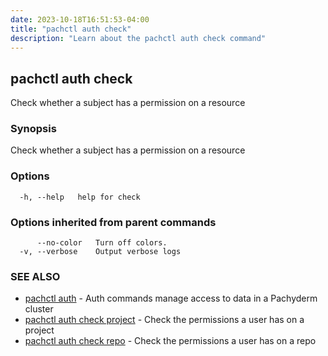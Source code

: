 ```yaml
---
date: 2023-10-18T16:51:53-04:00
title: "pachctl auth check"
description: "Learn about the pachctl auth check command"
---
```


## pachctl auth check

Check whether a subject has a permission on a resource

### Synopsis

Check whether a subject has a permission on a resource

### Options

```
  -h, --help   help for check
```

### Options inherited from parent commands

```
      --no-color   Turn off colors.
  -v, --verbose    Output verbose logs
```

### SEE ALSO

* [pachctl auth](../pachctl_auth)	 - Auth commands manage access to data in a Pachyderm cluster
* [pachctl auth check project](../pachctl_auth_check_project)	 - Check the permissions a user has on a project
* [pachctl auth check repo](../pachctl_auth_check_repo)	 - Check the permissions a user has on a repo

